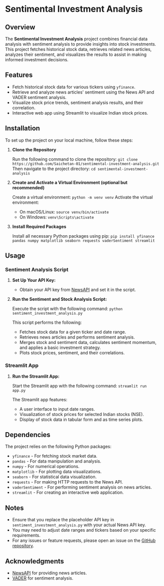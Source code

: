 # Sentimental Investment Analysis

## Overview

The **Sentimental Investment Analysis** project combines financial data analysis with sentiment analysis to provide insights into stock investments. This project fetches historical stock data, retrieves related news articles, analyzes their sentiment, and visualizes the results to assist in making informed investment decisions.

## Features

- Fetch historical stock data for various tickers using `yfinance`.
- Retrieve and analyze news articles' sentiment using the News API and VADER sentiment analysis.
- Visualize stock price trends, sentiment analysis results, and their correlation.
- Interactive web app using Streamlit to visualize Indian stock prices.

## Installation

To set up the project on your local machine, follow these steps:

1. **Clone the Repository**

   Run the following command to clone the repository:
   `git clone https://github.com/Saichetan-01/sentimental-investment-analysis.git`
   Then navigate to the project directory:
   `cd sentimental-investment-analysis`

2. **Create and Activate a Virtual Environment (optional but recommended)**

   Create a virtual environment:
   `python -m venv venv`
   Activate the virtual environment:
   - On macOS/Linux: `source venv/bin/activate`
   - On Windows: `venv\Scripts\activate`

3. **Install Required Packages**

   Install all necessary Python packages using pip:
   `pip install yfinance pandas numpy matplotlib seaborn requests vaderSentiment streamlit`

## Usage

### Sentiment Analysis Script

1. **Set Up Your API Key:**
   - Obtain your API key from [NewsAPI](https://newsapi.org/) and set it in the script.

2. **Run the Sentiment and Stock Analysis Script:**

   Execute the script with the following command:
   `python sentiment_investment_analysis.py`

   This script performs the following:
   - Fetches stock data for a given ticker and date range.
   - Retrieves news articles and performs sentiment analysis.
   - Merges stock and sentiment data, calculates sentiment momentum, and applies a basic investment strategy.
   - Plots stock prices, sentiment, and their correlations.

### Streamlit App

1. **Run the Streamlit App:**

   Start the Streamlit app with the following command:
   `streamlit run app.py`

   The Streamlit app features:
   - A user interface to input date ranges.
   - Visualization of stock prices for selected Indian stocks (NSE).
   - Display of stock data in tabular form and as time series plots.

## Dependencies

The project relies on the following Python packages:

- `yfinance` - For fetching stock market data.
- `pandas` - For data manipulation and analysis.
- `numpy` - For numerical operations.
- `matplotlib` - For plotting data visualizations.
- `seaborn` - For statistical data visualization.
- `requests` - For making HTTP requests to the News API.
- `vaderSentiment` - For performing sentiment analysis on news articles.
- `streamlit` - For creating an interactive web application.

## Notes

- Ensure that you replace the placeholder API key in `sentiment_investment_analysis.py` with your actual News API key.
- You may need to adjust date ranges and tickers based on your specific requirements.
- For any issues or feature requests, please open an issue on the [GitHub repository](https://github.com/Saichetan-01/sentimental-investment-analysis/issues).

## Acknowledgments

- [NewsAPI](https://newsapi.org/) for providing news articles.
- [VADER](https://github.com/cjhutto/vaderSentiment) for sentiment analysis.
